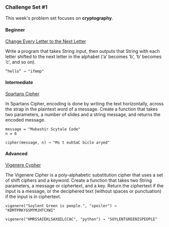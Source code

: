 ### Challenge Set #1

This week's problem set focuses on **cryptography**.

#### Beginner

[Change Every Letter to the Next Letter](https://edabit.com/challenge/2Cbbs3pvH2gCMZMsg) 

Write a program that takes String input, then outputs that String with each letter 
shifted to the next letter in the alphabet (‘a’ becomes ‘b’, ‘b’ becomes ‘c’, and so on). <br> 

```
“hello” → "ifmmp"
```

#### Intermediate 

[Spartans Cipher](https://edabit.com/challenge/KXs93N4RX6jNSsgCr)

In Spartans Cipher, encoding is done by writing the text horizontally, across the strap in the plaintext word of a message. 
Create a function that takes two parameters, a number of slides and a string message, and returns the encoded message.

```
message = "Mubashir Scytale Code"
n = 6

cipher(message, n) → "Ms t euhSaC biclo aryed"
```

#### Advanced

[Vigenere Cypher](https://edabit.com/challenge/BWm34MorRuaJXiaz6)

The Vigenere Cipher is a poly-alphabetic substitution cipher that uses a set of shift ciphers and a keyword. 
Create a function that takes two String parameters, a message or ciphertext, and a key. 
Return the ciphertext if the input is a message, or the deciphered text (without spaces or punctuation) if the input is in ciphertext. 

```
vigenere("Soylent Green is people.", "spoiler") → "KDMTPRKYGSMYMJHTCXWI"

vigenere("HMRSSAIEKLSAXQILCCAC", "python") → "SOYLENTGREENISPEOPLE"
```
